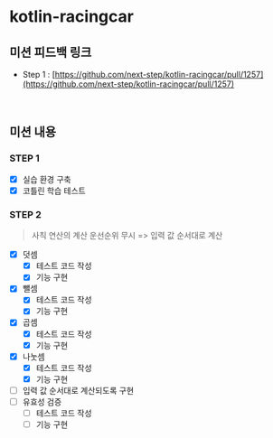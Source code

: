 # kotlin-racingcar

## 미션 피드백 링크

- Step 1 : [https://github.com/next-step/kotlin-racingcar/pull/1257](https://github.com/next-step/kotlin-racingcar/pull/1257)

<br>

## 미션 내용

### STEP 1
- [x] 실습 환경 구축
- [x] 코틀린 학습 테스트

### STEP 2
> 사칙 연산의 계산 운선순위 무시 => 입력 값 순서대로 계산
- [x] 덧셈
  - [x] 테스트 코드 작성
  - [x] 기능 구현
- [x] 뺄셈
    - [x] 테스트 코드 작성
    - [x] 기능 구현
- [x] 곱셈
    - [x] 테스트 코드 작성
    - [x] 기능 구현
- [x] 나눗셈
    - [x] 테스트 코드 작성
    - [x] 기능 구현
- [ ] 입력 값 순서대로 계산되도록 구현
- [ ] 유효성 검증
    - [ ] 테스트 코드 작성
    - [ ] 기능 구현
